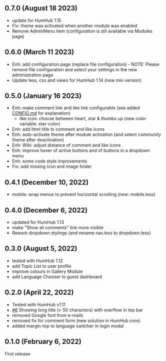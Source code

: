 ## 0.7.0 (August 18 2023)
- update for HumHub 1.15
- Fix: theme was activated when another module was enabled
- Remove AdminMenu item (configuration is stil available via Modules page)

## 0.6.0 (March 11 2023)
- Enh: add configuration page (replace file configuration) - NOTE: Please remove file configuration and select your settings in the new administration page
- Update less, css and views for HumHub 1.14 (now min version)

## 0.5.0 (January 16 2023)
- Enh: make comment link and like link configurable (see added [CONFIG.md](CONFIG.md) for explanation)
  - like icon: choose between heart, star & thumbs up (new color variable: star-color)
- Enh: add html title to comment and like icons
- Enh: auto-activate theme after module activation (and select community theme after deactivation)
- Enh: Wiki: adjust distance of comment and like icons
- Enh: improve hover of active buttons and of buttons in a dropdown menu
- Enh: some code style improvements
- Fix: add missing icon and image folder

## 0.4.1 (December 10, 2022)
- mobile: wrap menus to prevent horizontal scrolling (new: mobile.less)

## 0.4.0 (December 6, 2022)
- updated for HumHub 1.13
- make "Show all comments" link more visible
- Rework dropdown stylings (and rename nav.less to dropdown.less)

## 0.3.0 (August 5, 2022)
- tested with HumHub 1.12
- add Topic List to user profile
- improve colours in Gallery Module
- add Language Chooser to guest dashboard

## 0.2.0 (April 22, 2022)
- Tested with HumHub v1.11
- [#6](https://github.com/felixhahnweilheim/humhub-themes-orange/pull/6) Showing long title (> 50 characters) with overflow in top bar
- removed Google font from e-mails
- removed fix for comment form (new solution in HumHub core)
- added margin-top to language switcher in login modal

## 0.1.0 (February 6, 2022)
First release
